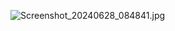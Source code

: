 ![Screenshot_20240628_084841.jpg](https://github.com/Hitesh910/mirror_wall_app/assets/154861495/2c849a56-ffec-4687-916e-4fb6d9865f81)

